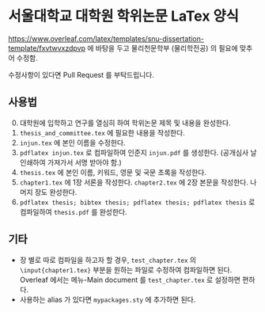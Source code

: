 # 서울대학교 대학원 학위논문 LaTex 양식

https://www.overleaf.com/latex/templates/snu-dissertation-template/fxvtwvxzdpvp
에 바탕을 두고 물리천문학부 (물리학전공) 의 필요에 맞추어 수정함.

수정사항이 있다면 Pull Request 를 부탁드립니다.

## 사용법

0. 대학원에 입학하고 연구를 열심히 하여 학위논문 제목 및 내용을 완성한다.
1. `thesis_and_committee.tex` 에 필요한 내용을 작성한다.
2. `injun.tex` 에 본인 이름을 수정한다.
3. `pdflatex injun.tex` 로 컴파일하여 인준지 `injun.pdf` 를 생성한다. (공개심사 날 인쇄하여 가져가서 서명 받아야 함.)
4. `thesis.tex` 에 본인 이름, 키워드, 영문 및 국문 초록을 작성한다.
5. `chapter1.tex` 에 1장 서론을 작성한다. `chapter2.tex` 에 2장 본문을 작성한다. 나머지 장도 완성한다.
6. `pdflatex thesis; bibtex thesis; pdflatex thesis; pdflatex thesis` 로 컴파일하여 `thesis.pdf` 를 완성한다.


## 기타
* 장 별로 따로 컴파일을 하고자 할 경우, `test_chapter.tex` 의 `\input{chapter1.tex}` 부분을 원하는 파일로 수정하여 컴파일하면 된다. Overleaf 에서는 메뉴-Main document 를 `test_chapter.tex` 로 설정하면 편하다.
* 사용하는 alias 가 있다면 `mypackages.sty` 에 추가하면 된다.
